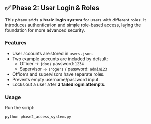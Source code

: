 ## ✅ Phase 2: User Login & Roles  

This phase adds a **basic login system** for users with different roles. It introduces authentication and simple role-based access, laying the foundation for more advanced security.  

### Features  
- User accounts are stored in `users.json`.  
- Two example accounts are included by default:  
  - Officer → `jdoe` / password: `1234`  
  - Supervisor → `srogers` / password: `admin123`  
- Officers and supervisors have separate roles.  
- Prevents empty username/password input.  
- Locks out a user after **3 failed login attempts**.  

### Usage  
Run the script:  
```bash
python phase2_access_system.py
